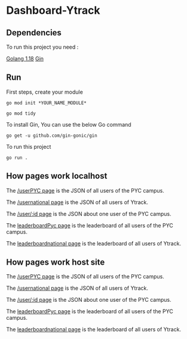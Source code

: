 # Dashboard-Ytrack

## Dependencies

To run this project you need :

[Golang 1.18](https://go.dev/dl/)
[Gin](https://pkg.go.dev/github.com/gin-gonic/gin#readme-quick-start)

## Run  
First steps, create your module
```
go mod init *YOUR_NAME_MODULE*
```
```
go mod tidy
```
To install Gin, You can use the below Go command
```
go get -u github.com/gin-gonic/gin
```
To run this project
```
go run .
```

## How pages work localhost

The [/userPYC page](http://localhost:8080/userPYC) is the JSON of all users of the PYC campus.

The [/usernational page](http://localhost:8080/usernational) is the JSON of all users of Ytrack.

The [/user/:id page](http://localhost:8080/user/567) is the JSON about one user of the PYC campus.

The [leaderboardPyc page](http://localhost:8080/leaderboard) is the leaderboard of all users of the PYC campus.

The [leaderboardnational page](http://localhost:8080/leaderboardnational) is the leaderboard of all users of Ytrack.

## How pages work host site

The [/userPYC page](https://dashboard-ytrack.onrender.com/userPYC) is the JSON of all users of the PYC campus.

The [/usernational page](https://dashboard-ytrack.onrender.com/usernational) is the JSON of all users of Ytrack.

The [/user/:id page](https://dashboard-ytrack.onrender.com/user/567) is the JSON about one user of the PYC campus.

The [leaderboardPyc page](https://dashboard-ytrack.onrender.com/leaderboard) is the leaderboard of all users of the PYC campus.

The [leaderboardnational page](https://dashboard-ytrack.onrender.com/leaderboardnational) is the leaderboard of all users of Ytrack.